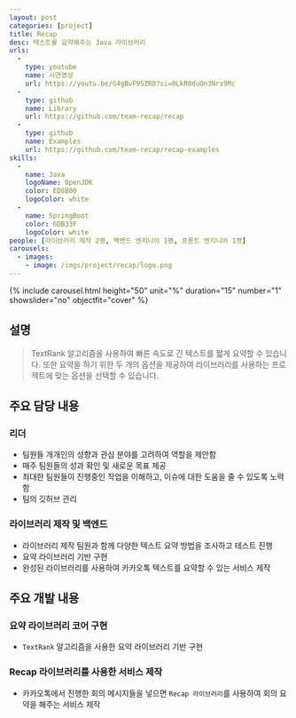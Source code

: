 ```yaml
---
layout: post
categories: [project]
title: Recap
desc: 텍스트를 요약해주는 Java 라이브러리
urls:
  -
    type: youtube
    name: 시연영상
    url: https://youtu.be/G4gBvF9SZR0?si=0LkR0duOn3Nrs9Mc
  -
    type: github
    name: Library
    url: https://github.com/team-recap/recap
  -
    type: github
    name: Examples
    url: https://github.com/team-recap/recap-examples
skills:
  -
    name: Java
    logoName: OpenJDK
    color: ED8B00
    logoColor: white
  -
    name: SpringBoot
    color: 6DB33F
    logoColor: white
people: [라이브러리 제작 2명, 백엔드 엔지니어 1명, 프론트 엔지니어 1명]
carousels:
  - images: 
    - image: /imgs/project/recap/logo.png
---
```


{% include carousel.html height="50" unit="%" duration="15" number="1" showslider="no" objectfit="cover" %}

## 설명
> TextRank 알고리즘을 사용하여 빠른 속도로 긴 텍스트를 짧게 요약할 수 있습니다. 또한 요약을 하기 위한 두 개의 옵션을 제공하여 라이브러리를 사용하는 프로젝트에 맞는 옵션을 선택할 수 있습니다.

## 주요 담당 내용
### 리더
* 팀원들 개개인의 성향과 관심 분야를 고려하여 역할을 제안함
* 매주 팀원들의 성과 확인 및 새로운 목표 제공
* 최대한 팀원들이 진행중인 작업을 이해하고, 이슈에 대한 도움을 줄 수 있도록 노력함
* 팀의 깃허브 관리

### 라이브러리 제작 및 백엔드
* 라이브러리 제작 팀원과 함께 다양한 텍스트 요약 방법을 조사하고 테스트 진행
* 요약 라이브러리 기반 구현
* 완성된 라이브러리를 사용하여 카카오톡 텍스트를 요약할 수 있는 서비스 제작

## 주요 개발 내용
### 요약 라이브러리 코어 구현
* `TextRank` 알고리즘을 사용한 요약 라이브러리 기반 구현

### Recap 라이브러리를 사용한 서비스 제작
* 카카오톡에서 진행한 회의 메시지들을 넣으면 `Recap 라이브러리`를 사용하여 회의 요약을 해주는 서비스 제작